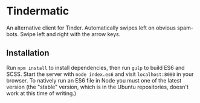 # Tindermatic
An alternative client for Tinder. Automatically swipes left on obvious spam-bots. Swipe left and right with the arrow keys.

## Installation
Run `npm install` to install dependencies, then run `gulp` to build ES6 and SCSS. Start the server with `node index.es6` and visit `localhost:8080` in your browser. To natively run an ES6 file in Node you must one of the latest version (the "stable" version, which is in the Ubuntu repositories, doesn't work at this time of writing.)
